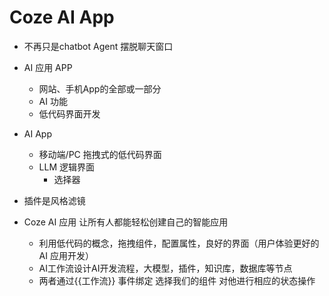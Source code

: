 # Coze AI App

- 不再只是chatbot  Agent
   摆脱聊天窗口
- AI 应用      APP
  - 网站、手机App的全部或一部分
  - AI 功能
  - 低代码界面开发


- AI App
  - 移动端/PC  拖拽式的低代码界面
  - LLM 逻辑界面
    - 选择器

- 插件是风格滤镜

- Coze AI 应用 让所有人都能轻松创建自己的智能应用
    - 利用低代码的概念，拖拽组件，配置属性，良好的界面（用户体验更好的AI 应用开发）
    - AI工作流设计AI开发流程，大模型，插件，知识库，数据库等节点
    - 两者通过{{工作流}}  事件绑定  选择我们的组件 对他进行相应的状态操作